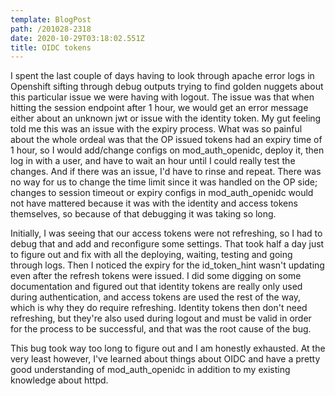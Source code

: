 ```yaml
---
template: BlogPost
path: /201028-2318
date: 2020-10-29T03:18:02.551Z
title: OIDC tokens
---
```

I spent the last couple of days having to look through apache error logs in Openshift sifting through debug outputs trying to find golden nuggets about this particular issue we were having with logout.  The issue was that when hitting the session endpoint after 1 hour, we would get an error message either about an unknown jwt or issue with the identity token.  My gut feeling told me this was an issue with the expiry process.  What was so painful about the whole ordeal was that the OP issued tokens had an expiry time of 1 hour, so I would add/change configs on mod_auth_openidc, deploy it, then log in with a user, and have to wait an hour until I could really test the changes.  And if there was an issue, I'd have to rinse and repeat.  There was no way for us to change the time limit since it was handled on the OP side; changes to session timeout or expiry configs in mod_auth_openidc would not have mattered because it was with the identity and access tokens themselves, so because of that debugging it was taking so long.  

Initially, I was seeing that our access tokens were not refreshing, so I had to debug that and add and reconfigure some settings.  That took half a day just to figure out and fix with all the deploying, waiting, testing and going through logs.  Then I noticed the expiry for the id_token_hint wasn't updating even after the refresh tokens were issued.  I did some digging on some documentation and figured out that identity tokens are really only used during authentication, and access tokens are used the rest of the way, which is why they do require refreshing.  Identity tokens then don't need refreshing, but they're also used during logout and must be valid in order for the process to be successful, and that was the root cause of the bug.  

This bug took way too long to figure out and I am honestly exhausted.  At the very least however, I've learned about things about OIDC and have a pretty good understanding of mod_auth_openidc in addition to my existing knowledge about httpd.  